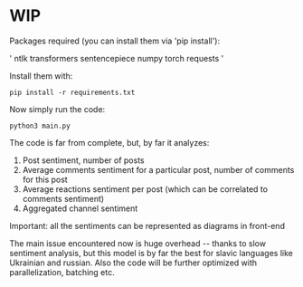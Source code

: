 # WIP

Packages required (you can install them via 'pip install'):

'
ntlk
transformers
sentencepiece
numpy
torch
requests
'

Install them with:
```
pip install -r requirements.txt
```

Now simply run the code:
```
python3 main.py
```

The code is far from complete, but, by far it analyzes:
1. Post sentiment, number of posts
2. Average comments sentiment for a particular post, number of comments for this post
3. Average reactions sentiment per post (which can be correlated to comments sentiment)
4. Aggregated channel sentiment

Important: all the sentiments can be represented as diagrams in front-end

The main issue encountered now is huge overhead -- thanks to slow sentiment analysis, but this model is by far the best for slavic languages like Ukrainian and russian. Also the code will be further optimized with parallelization, batching etc. 